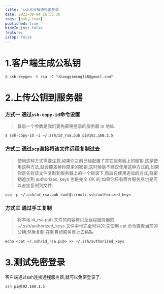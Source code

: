 ```yaml
---
title: 'ssh三步解决免密登录'
date: 2022-09-04 16:55:30
tags: [ssh,Linux]
published: true
hideInList: false
feature: 
isTop: false
---
```

# 1.客户端生成公私钥

```shell
$ ssh-keygen -t rsa -C "zhangyiming748@gmail.com"
```

# 2.上传公钥到服务器

### 方式一 通过`ssh-copy-id`命令设置

>最后一个参数是我们要免密钥登录的服务器 ip 地址.

```shell
$ ssh-copy-id -i ~/.ssh/id_rsa.pub pi@192.168.1.5
```

### 方式二 通过`scp`直接将该文件远程复制过去

>使用这种方式需要注意,如果你之前已经配置了其它服务器上的密钥,这是使用这种方法,就会覆盖掉你原来的密钥,这时候是不建议使用这种方式的,如果你是先将该文件复制到服务器上的一个目录下,然后在使用追加的方式,将密钥追加到 authorized_keys 也是完全 OK 的.如果你只有两台服务器也是可以直接复制到文件.

```shell
scp -p ~/.ssh/id_rsa.pub root@:/root/.ssh/authorized_keys
```

### 方式三 通过手工复制

>将本地 id_rsa.pub 文件的内容拷贝至远程服务器的 ~/.ssh/authorized_keys 文件中也完全可以的.先使用 cat 命令查看当前的公钥,然后复制,在到目标服务器上去粘贴.

```shell
echo <cat ~/.ssh/id_rsa.pub> >> ~/.ssh/authorized_keys
```
# 3.测试免密登录

客户端通过ssh连接远程服务器,就可以免密登录了.
```shell
ssh pi@192.168.1.5
```
